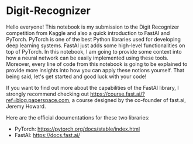 # Digit-Recognizer

Hello everyone! This notebook is my submission to the Digit Recognizer competition from Kaggle and also a quick introduction to FastAI and PyTorch. PyTorch is one of the best Python libraries used for developing deep learning systems. FastAI just adds some high-level functionalities on top of PyTorch. In this notebook, I am going to provide some context into how a neural network can be easily implemented using these tools. Moreover, every line of code from this notebook is going to be explained to provide more insights into how you can apply these notions yourself. That being said, let's get started and good luck with your code!

If you want to find out more about the capabilities of the FastAI library, I strongly recommend checking out https://course.fast.ai/?ref=blog.paperspace.com, a course designed by the co-founder of fast.ai, Jeremy Howard.

Here are the official documentations for these two libraries:

* PyTorch: https://pytorch.org/docs/stable/index.html
* FastAI: https://docs.fast.ai/
